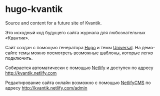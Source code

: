 # hugo-kvantik
Source and content for a future site of Kvantik.

Это исходный код будущего сайта журнала для любознательных «Квантик».


Сайт создан с помощью генератора [Hugo](http://gohugo.io) и темы [Universal](http://themes.gohugo.io/theme/hugo-universal-theme/).
На демо-сайте темы можно посмотреть возможные шаблоны, которые легко подключить.

Собирается автоматически с помощью [Netlify](http://netlify.com) и доступен по адресу http://kvantik.netlify.com

Редактирование сайта онлайн возможно с помощью [NetlifyCMS](http://netlifycms.org) по адресу http://kvantik.netlify.com/admin
